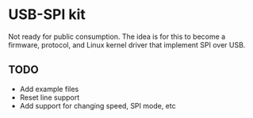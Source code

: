 USB-SPI kit
===

Not ready for public consumption.
The idea is for this to become a firmware, protocol, and Linux kernel driver that implement SPI over USB.

TODO
---
* Add example files
* Reset line support
* Add support for changing speed, SPI mode, etc
